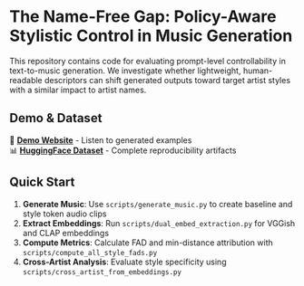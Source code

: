 # The Name-Free Gap: Policy-Aware Stylistic Control in Music Generation

This repository contains code for evaluating prompt-level controllability in text-to-music generation. We investigate whether lightweight, human-readable descriptors can shift generated outputs toward target artist styles with a similar impact to artist names.

## Demo & Dataset

🎵 **[Demo Website](https://artisticstyles.github.io/music-style-control-demo/)** - Listen to generated examples  
📊 **[HuggingFace Dataset](https://huggingface.co/datasets/ArtisticStyling/music-style-control-data)** - Complete reproducibility artifacts

## Quick Start

1. **Generate Music**: Use `scripts/generate_music.py` to create baseline and style token audio clips
2. **Extract Embeddings**: Run `scripts/dual_embed_extraction.py` for VGGish and CLAP embeddings  
3. **Compute Metrics**: Calculate FAD and min-distance attribution with `scripts/compute_all_style_fads.py`
4. **Cross-Artist Analysis**: Evaluate style specificity using `scripts/cross_artist_from_embeddings.py`